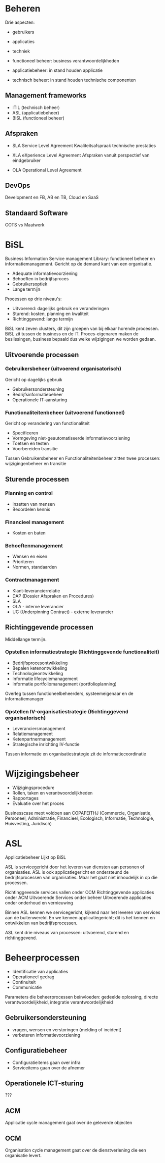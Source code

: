 # Beheren
Drie aspecten:
* gebruikers
* applicaties
* techniek

* functioneel beheer: business verantwoordelijkheden
* applicatiebeheer: in stand houden applicatie
* technisch beheer: in stand houden technische componenten

## Management frameworks
* ITIL (technisch beheer)
* ASL (applicatiebeheer)
* BiSL (functioneel beheer)

## Afspraken
* SLA
  Service Level Agreement
  Kwaliteitsafspraak technische prestaties

* XLA
  eXperience Level Agreement
  Afspraken vanuit perspectief van eindgebruiker

* OLA
  Operational Level Agreement
  
## DevOps
Development en FB, AB en TB, Cloud en SaaS

## Standaard Software
COTS vs Maatwerk

# BiSL
Business Information Service management Library: functioneel beheer en informatiemanagement. Gericht op de demand kant van een organisatie. 
* Adequate informatievoorziening
* Behoeften in bedrijfsproces
* Gebruikersoptiek
* Lange termijn

Processen op drie niveau's:
* Uitvoerend: dagelijks gebruik en veranderingen
* Sturend: kosten, planning en kwaliteit
* Richtinggevend: lange termijn

BiSL kent zeven clusters, dit zijn groepen van bij elkaar horende processen. BiSL zit tussen de business en de IT. Proces-eigenaren maken de beslissingen, business bepaald dus welke wijzigingen we worden gedaan.

## Uitvoerende processen
### Gebruikersbeheer (uitvoerend organisatorisch)
Gericht op dagelijks gebruik
* Gebruikersondersteuning
* Bedrijfsinformatiebeheer
* Operationele IT-aansturing

### Functionaliteitenbeheer (uitvoerend functioneel)
Gericht op verandering van functionaliteit
* Specificeren
* Vormgeving niet-geautomatiseerde informatievoorziening
* Toetsen en testen
* Voorbereiden transitie

Tussen Gebruikersbeheer en Functionaliteitenbeheer zitten twee processen: wijzigingenbeheer en transitie

## Sturende processen
### Planning en control
* Inzetten van mensen
* Beoordelen kennis

### Financieel management
* Kosten en baten

### Behoeftenmanagement
* Wensen en eisen
* Prioriteren
* Normen, standaarden

### Contractmanagement
* Klant-leverancierrelatie
* DAP (Dossier Afspraken en Procedures)
* SLA
* OLA - interne leverancier
* UC (Underpinning Contract) - externe leverancier

## Richtinggevende processen
Middellange termijn. 

### Opstellen informatiestrategie (Richtinggevende functionaliteit)
* Bedrijfsprocesontwikkeling
* Bepalen ketenontwikkeling
* Technologieontwikkeling
* Informatie lifecyclemanagement
* Informatie portfoliomanagement (portfolioplanning)

Overleg tussen functioneelbeheerders, systeemeigenaar en de informatiemanager

### Opstellen IV-organisatiestrategie (Richtinggevend organisatorisch)
* Leveranciersmanagement
* Relatiemanagement
* Ketenpartnermanagement
* Strategische inrichting IV-functie

Tussen informatie en organisatiestrategie zit de informatiecoordinatie

# Wijzigingsbeheer
* Wijzigingsprocedure
* Rollen, taken en verantwoordelijkheden
* Rapportages
* Evaluatie over het proces

Businesscase meot voldoen aan COPAFEITHJ (Commercie, Organisatie, Personeel, Administratie, Financieel, Ecologisch, Informatie, Technologie, Huisvesting, Juridisch)

# ASL
Applicatiebeheer
Lijkt op BiSL

ASL is servicegericht door het leveren van diensten aan personen of organisaties. ASL is ook applicatiegericht en ondersteund de bedrijfsprocessen van organisaties. Maar het gaat niet inhoudelijk in op die processen.

Richtinggevende services vallen onder OCM
Richtinggevende applicaties onder ACM
Uitvoerende Services onder beheer
Uitvoerende applicaties onder onderhoud en vernieuwing

Binnen ASL kennen we servicegericht, kijkend naar het leveren van services aan de buitenwereld. En we kennen applicatiegericht; dit is het kennen en ontwikkelen van bedrijfsprocessen.

ASL kent drie niveaus van processen: uitvoerend, sturend en richtinggevend.

# Beheerprocessen
* Identificatie van applicaties
* Operationeel gedrag
* Continuiteit
* Communicatie

Parameters die beheerprocessen beinvloeden: gedeelde oplossing, directe verantwoordelijkheid, integratie verantwoordelijkheid

## Gebruikersondersteuning
* vragen, wensen en verstoringen (melding of incident)
* verbeteren informatievoorziening

## Configuratiebeheer
* Configuratieitems gaan over infra
* Serviceitems gaan over de afnemer

## Operationele ICT-sturing
???

## ACM
Applicatie cycle management gaat over de geleverde objecten

## OCM 
Organisation cycle management gaat over de dienstverlening die een organisatie levert.



